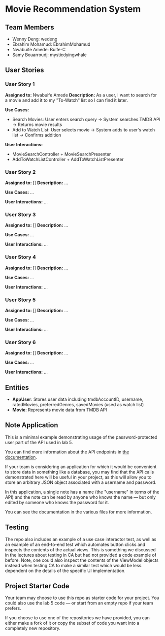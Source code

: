 # Movie Recommendation System

## Team Members
- Wenny Deng: wedeng
- Ebrahim Mohamud: EbrahimMohamud
- Nwabuife Amede: Buife-C
- Samy Bouarroudj: mysticdyingwhale

## User Stories

### User Story 1
**Assigned to:** Nwabuife Amede
**Description:** As a user, I want to search for a movie and add it to my "To-Watch" list so I can find it later.

**Use Cases:**
- Search Movies: User enters search query → System searches TMDB API → Returns movie results
- Add to Watch List: User selects movie → System adds to user's watch list → Confirms addition

**User Interactions:**
- MovieSearchController + MovieSearchPresenter
- AddToWatchListController + AddToWatchListPresenter

### User Story 2
**Assigned to:** []
**Description:** ...

**Use Cases:**
...

**User Interactions:**
...

### User Story 3
**Assigned to:** []
**Description:** ...

**Use Cases:**
...

**User Interactions:**
...

### User Story 4
**Assigned to:** []
**Description:** ...

**Use Cases:**
...

**User Interactions:**
...

### User Story 5
**Assigned to:** []
**Description:** ...

**Use Cases:**
...

**User Interactions:**
...

### User Story 6
**Assigned to:** []
**Description:** ...

**Use Cases:**
...

**User Interactions:**
...

## Entities
- **AppUser**: Stores user data including tmdbAccountID, username, ratedMovies, preferredGenres, savedMovies (used as watch list)
- **Movie**: Represents movie data from TMDB API

## Note Application

This is a minimal example demonstrating usage of the
password-protected user part of the API used in lab 5.

You can find more information about the API endpoints in
[the documentation](https://www.postman.com/cloudy-astronaut-813156/csc207-grade-apis-demo/documentation/fg3zkjm/5-password-protected-user).

If your team is considering an application for which it would be convenient to
store data in something like a database, you may find that the API calls demonstrated
here will be useful in your project, as this will allow you to store
an arbitrary JSON object associated with a username and password.

In this application, a single note has a name (the "username" in terms of the API) and the note
can be read by anyone who knows the name — but only edited by someone who
knows the password for it.

You can see the documentation in the various files for more information.

## Testing

The repo also includes an example of a use case interactor test, as well as
an example of an end-to-end test which automates button clicks and inspects
the contents of the actual views. This is something we discussed in the lectures
about testing in CA but had not provided a code example of before. Note, one
could also inspect the contents of the ViewModel objects instead when testing
CA to make a similar test which would be less dependent on the details of the
specific UI implementation.

## Project Starter Code

Your team may choose to use this repo as starter code for your project. You could
also use the lab 5 code — or start from an empty repo if your team prefers.

If you choose to use one of the repositories we have provided, you can either make
a fork of it or copy the subset of code you want into a completely new repository.
